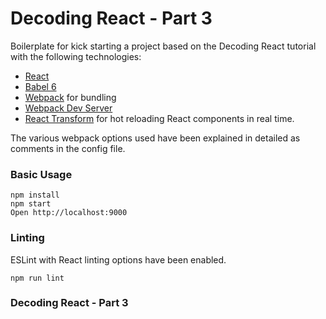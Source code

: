 # Decoding React - Part 3


Boilerplate for kick starting a project based on the Decoding React tutorial with the following technologies:
* [React](https://github.com/facebook/react)
* [Babel 6](http://babeljs.io)
* [Webpack](http://webpack.github.io) for bundling
* [Webpack Dev Server](http://webpack.github.io/docs/webpack-dev-server.html)
* [React Transform](https://github.com/gaearon/react-transform-hmr) for hot reloading React components in real time.

The various webpack options used have been explained in detailed as comments in the config file. 

### Basic Usage

```
npm install
npm start
Open http://localhost:9000
```

### Linting

ESLint with React linting options have been enabled.

```
npm run lint
```

### Decoding React - Part 3
